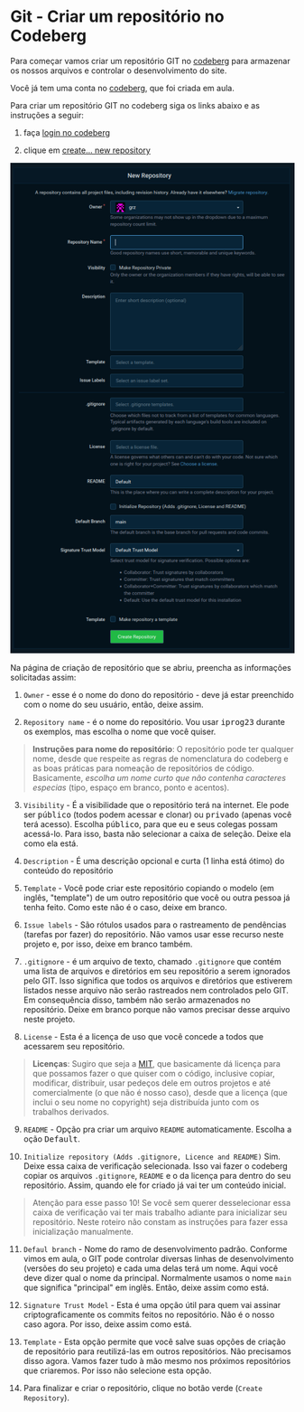 # Git - Criar um repositório no Codeberg

Para começar vamos criar um repositório GIT no [codeberg](https://codeberg.org) para armazenar os nossos arquivos e controlar o desenvolvimento do site. 

Você já tem uma conta no [codeberg](https://codeberg.org), que foi criada em aula.

Para criar um repositório GIT no codeberg siga os links abaixo e as instruções a seguir:

1. faça [login no codeberg](https://codeberg.org/user/login)

2. clique em [create... new repository](https://codeberg.org/repo/create)

![página do codeberg: new repository](/img/git/codeberg-new-repository.png)

Na página de criação de repositório que se abriu, preencha as informações solicitadas assim:

1. `Owner` - esse é o nome do dono do repositório - deve já estar preenchido com o nome do seu usuário, então, deixe assim.

2. `Repository name` - é o nome do repositório. Vou usar <kbd>iprog23</kbd> durante os exemplos, mas escolha o nome que você quiser.

> **Instruções para nome do repositório**: O repositório pode ter qualquer nome, desde que respeite as regras de nomenclatura do codeberg e as boas práticas para nomeação de repositórios de código. Basicamente, *escolha um nome curto que não contenha caracteres especias* (tipo, espaço em branco, ponto e acentos).

3. `Visibility` - É a visibilidade que o repositório terá na internet. Ele pode ser <kbd>público</kbd> (todos podem acessar e clonar) ou <kbd>privado</kbd> (apenas você terá acesso). Escolha <kbd>público</kbd>, para que eu e seus colegas possam acessá-lo. Para isso, basta não selecionar a caixa de seleção. Deixe ela como ela está.

4. `Description` - É uma descrição opcional e curta (1 linha está ótimo) do conteúdo do repositório

5. `Template` - Você pode criar este repositório copiando o modelo (em inglês, "template") de um outro repositório que você ou outra pessoa já tenha feito. Como este não é o caso, deixe em branco.

6. `Issue labels` - São rótulos usados para o rastreamento de pendências (tarefas por fazer) do repositório. Não vamos usar esse recurso neste projeto e, por isso, deixe em branco também.

7. `.gitignore` - é um arquivo de texto, chamado `.gitignore` que contém uma lista de arquivos e diretórios em seu repositório a serem ignorados pelo GIT. Isso significa que todos os arquivos e diretórios que estiverem listados nesse arquivo não serão rastreados nem controlados pelo GIT. Em consequência disso, também não serão armazenados no repositório. Deixe em branco porque não vamos precisar desse arquivo neste projeto.

8. `License` - Esta é a licença de uso que você concede a todos que acessarem seu repositório.

> **Licenças**: Sugiro que seja a [MIT](https://choosealicense.com/licenses/mit/), que basicamente dá licença para que possamos fazer o que quiser com o código, inclusive copiar, modificar, distribuir, usar pedeços dele em outros projetos e até comercialmente (o que não é nosso caso), desde que a licença (que inclui o seu nome no copyright) seja distribuída junto com os trabalhos derivados.

9. `README` - Opção pra criar um arquivo `README` automaticamente. Escolha a oção <kbd>Default</kbd>.

10. `Initialize repository (Adds .gitignore, Licence and README)` Sim. Deixe essa caixa de verificação selecionada. Isso vai fazer o codeberg copiar os arquivos `.gitignore`, `README` e o da licença para dentro do seu repositório. Assim, quando ele for criado já vai ter um conteúdo inicial.

> Atenção para esse passo 10! Se você sem querer desselecionar essa caixa de verificação vai ter mais trabalho adiante para inicializar seu repositório. Neste roteiro não constam as instruções para fazer essa inicialização manualmente. 

11. `Defaul branch` - Nome do ramo de desenvolvimento padrão. Conforme vimos em aula, o GIT pode controlar diversas linhas de desenvolvimento (versões do seu projeto) e cada uma delas terá um nome. Aqui você deve dizer qual o nome da principal. Normalmente usamos o nome `main` que significa "principal" em inglês. Então, deixe assim como está.

12. `Signature Trust Model` - Esta é uma opção útil para quem vai assinar criptograficamente os commits feitos no repositório. Não é o nosso caso agora. Por isso, deixe assim como está.

13. `Template` - Esta opção permite que você salve suas opções de criação de repositório para reutilizá-las em outros repositórios. Não precisamos disso agora. Vamos fazer tudo à mão mesmo nos próximos repositórios que criaremos. Por isso não selecione esta opção.

14. Para finalizar e criar o repositório, clique no botão verde (`Create Repository`).

